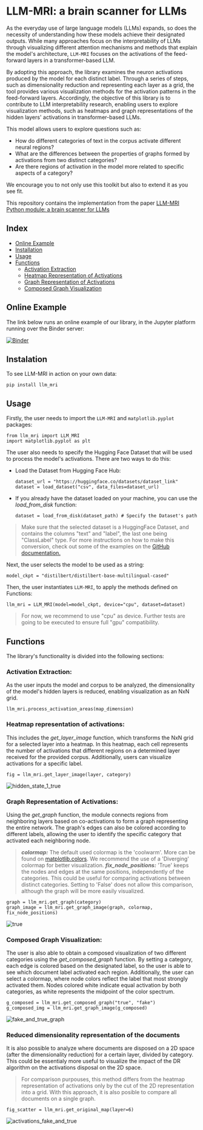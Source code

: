 # LLM-MRI: a brain scanner for LLMs

As the everyday use of large language models (LLMs) expands, so does the necessity of understanding how these models achieve their designated outputs. While many approaches focus on the interpretability of LLMs through visualizing different attention mechanisms and methods that explain the model's architecture, `LLM-MRI` focuses on the activations of the feed-forward layers in a transformer-based LLM.

By adopting this approach, the library examines the neuron activations produced by the model for each distinct label. Through a series of steps, such as dimensionality reduction and representing each layer as a grid, the tool provides various visualization methods for the activation patterns in the feed-forward layers. Accordingly, the objective of this library is to contribute to LLM interpretability research, enabling users to explore visualization methods, such as heatmaps and graph representations of the hidden layers' activations in transformer-based LLMs.

This model allows users to explore questions such as:

- How do different categories of text in the corpus activate different neural regions?
- What are the differences between the properties of graphs formed by activations from two distinct categories?
- Are there regions of activation in the model more related to specific aspects of a category?

We encourage you to not only use this toolkit but also to extend it as you see fit.

This repository contains the implementation from the paper [LLM-MRI Python module: a brain scanner for LLMs](https://sol.sbc.org.br/index.php/sbbd_estendido/article/view/30782/30585)

## Index
- [Online Example](#online-example)
- [Installation](#installation)
- [Usage](#usage)
- [Functions](#functions)
  - [Activation Extraction](#activation-extraction)
  - [Heatmap Representation of Activations](#heatmap-representation-of-activations)
  - [Graph Representation of Activations](#graph-representation-of-activations)
  - [Composed Graph Visualization](#composed-graph-visualization)


## Online Example

The link below runs an online example of our library, in the Jupyter platform running over the Binder server:

[![Binder](https://mybinder.org/badge_logo.svg)](https://mybinder.org/v2/gh/luizcelsojr/LLM-MRI/v01.2?labpath=examples%2FEmotions.ipynb)

## Instalation

To see LLM-MRI in action on your own data:

```
pip install llm_mri
```

## Usage

Firstly, the user needs to import the `LLM-MRI` and `matplotlib.pyplot` packages:

```
from llm_mri import LLM_MRI
import matplotlib.pyplot as plt
```
The user also needs to specify the Hugging Face Dataset that will be used to process the model's activations. There are two ways to do this:


- Load the Dataset from Hugging Face Hub: 
  ```
  dataset_url = "https://huggingface.co/datasets/dataset_link"
  dataset = load_dataset("csv", data_files=dataset_url)
  ```
- If you already have the dataset loaded on your machine, you can use the _load_from_disk_ function:
  ```
  dataset = load_from_disk(dataset_path) # Specify the Dataset's path
  ```
> Make sure that the selected dataset is a HuggingFace Dataset, and contains the columns "text" and "label", the last one being "ClassLabel" type. For more instructions on how to make this conversion, check out some of the examples on the [GitHub documentation.](https://github.com/explic-ai/LLM-MRI/tree/main/examples)


Next, the user selects the model to be used as a string:
```
model_ckpt = "distilbert/distilbert-base-multilingual-cased"
```
Then, the user instantiates `LLM-MRI`, to apply the methods defined on Functions:
```
llm_mri = LLM_MRI(model=model_ckpt, device="cpu", dataset=dataset)
```
> For now, we recommend to use "cpu" as device. Further tests are going to be executed to ensure full "gpu" compatibility.
## Functions
The library's functionality is divided into the following sections:

### Activation Extraction: 
As the user inputs the model and corpus to be analyzed, the dimensionality of the model's hidden layers is reduced, enabling visualization as an NxN grid.
  ```
  llm_mri.process_activation_areas(map_dimension)
  ```


  
### Heatmap representation of activations:
This includes the _get_layer_image_ function, which transforms the NxN grid for a selected layer into a heatmap. In this heatmap, each cell represents the number of activations that different regions on a determined layer received for the provided corpus. Additionally, users can visualize activations for a specific label.
  ```
  fig = llm_mri.get_layer_image(layer, category)
  ```
![hidden_state_1_true](https://github.com/user-attachments/assets/0bfbc90e-2bb9-4bd0-aa20-68c67608189f)



  
### Graph Representation of Activations:
Using the _get_graph_ function, the module connects regions from neighboring layers based on co-activations to form a graph representing the entire network. The graph's edges can also be colored according to different labels, allowing the user to identify the specific category that activated each neighboring node.

> **_colormap:_**  The default used colormap is the 'coolwarm'. More can be found on [matplotlib.colors](https://matplotlib.org/stable/users/explain/colors/colormaps.html). We recommend the use of a 'Diverging' colormap for better visualization.
> **_fix_node_positions:_**  'True' keeps the nodes and edges at the same positions, independently of the categories. This could be useful for comparing activations between distinct categories. Setting to 'False' does not allow this comparison, although the graph will be more easily visualized.

   ```
   graph = llm_mri.get_graph(category)
   graph_image = llm_mri.get_graph_image(graph, colormap, fix_node_positions)
  ```
![true](https://github.com/user-attachments/assets/98b006ad-1e1a-40c1-9259-66e0496203b8)



### Composed Graph Visualization:
The user is also able to obtain a composed visualization of two different categories using the _get_composed_graph_ function. By setting a category, each edge is colored based on the designated label, so the user is able to see which document label activated each region. Additionally, the user can select a colormap, where node colors reflect the label that most strongly activated them. Nodes colored white indicate equal activation by both categories, as white represents the midpoint of the color spectrum.
```
g_composed = llm_mri.get_composed_graph("true", "fake")
g_composed_img = llm_mri.get_graph_image(g_composed)
```

![fake_and_true_graph](https://github.com/user-attachments/assets/7ca1c194-045f-45fd-a2a7-33941fe0dc86)


### Reduced dimensionality representation of the documents
It is also possible to analyze where documents are disposed on a 2D space (after the dimensionality reduction) for a certain layer, divided by category. This could be essentialy more useful to visualize the impact of the DR algorithm on the activations disposal on the 2D space.

> For comparison purpouses, this method differs from the heatmap representation of activations only by the cut of the 2D representation into a grid. With this approach, it is also posible to compare all documents on a single graph.
```
fig_scatter = llm_mri.get_original_map(layer=6)
```
![activations_fake_and_true](https://github.com/user-attachments/assets/5a1e9cb2-737e-4814-9dc0-819264649034)




